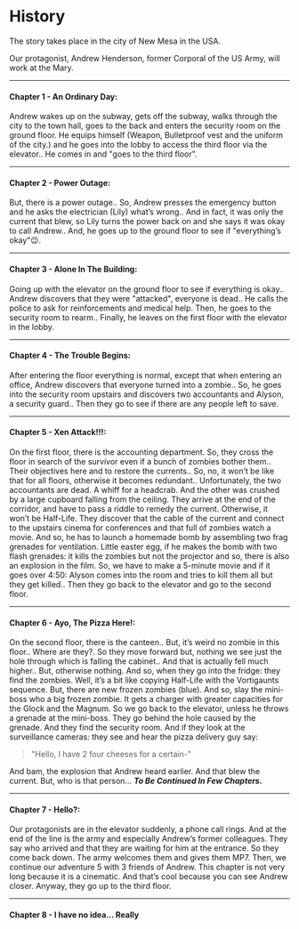 ﻿# History

The story takes place in the city of New Mesa in the USA.

Our protagonist, Andrew Henderson, former Corporal of the US Army, will work at the Mary.

***

#### Chapter 1 - An Ordinary Day: 
Andrew wakes up on the subway, gets off the subway, walks through the city to the town hall, goes to the back and enters the security room on the ground floor. He equips himself (Weapon, Bulletproof vest and the uniform of the city.) and he goes into the lobby to access the third floor via the elevator.. He comes in and "goes to the third floor".

***

#### Chapter 2 - Power Outage:
But, there is a power outage.. So, Andrew presses the emergency button and he asks the electrician (Lily) what’s wrong.. And in fact, it was only the current that blew, so Lily turns the power back on and she says it was okay to call Andrew.. And, he goes up to the ground floor to see if "everything’s okay"😉.

***

#### Chapter 3 - Alone In The Building:
Going up with the elevator on the ground floor to see if everything is okay.. Andrew discovers that they were "attacked", everyone is dead.. He calls the police to ask for reinforcements and medical help. Then, he goes to the security room to rearm.. Finally, he leaves on the first floor with the elevator in the lobby.

***

#### Chapter 4 - The Trouble Begins:
After entering the floor everything is normal, except that when entering an office, Andrew discovers that everyone turned into a zombie.. So, he goes into the security room upstairs and discovers two accountants and Alyson, a security guard.. Then they go to see if there are any people left to save.

***

#### Chapter 5 - Xen Attack!!!:
On the first floor, there is the accounting department. So, they cross the floor in search of the survivor even if a bunch of zombies bother them.. Their objectives here and to restore the currents.. So, no, it won’t be like that for all floors, otherwise it becomes redundant.. Unfortunately, the two accountants are dead. A whiff for a headcrab.
And the other was crushed by a large cupboard falling from the ceiling. They arrive at the end of the corridor, and have to pass a riddle to remedy the current. Otherwise, it won’t be Half-Life. They discover that the cable of the current and connect to the upstairs cinema for conferences and that full of zombies watch a movie.
And so, he has to launch a homemade bomb by assembling two frag grenades for ventilation. Little easter egg, if he makes the bomb with two flash grenades:
it kills the zombies but not the projector and so, there is also an explosion in the film.
So, we have to make a 5-minute movie and if it goes over 4:50:
Alyson comes into the room and tries to kill them all but they get killed.. Then they go back to the elevator and go to the second floor.

***

#### Chapter 6 - Ayo, The Pizza Here!:
On the second floor, there is the canteen.. But, it’s weird no zombie in this floor.. Where are they?. So they move forward but, nothing we see just the hole through which is falling the cabinet.. And that is actually fell much higher.. But, otherwise nothing.
And so, when they go into the fridge:
they find the zombies.
Well, it’s a bit like copying Half-Life with the Vortigaunts sequence.
But, there are new frozen zombies (blue).
And so, slay the mini-boss who a big frozen zombie.
It gets a charger with greater capacities for the Glock and the Magnum.
So we go back to the elevator, unless he throws a grenade at the mini-boss.
They go behind the hole caused by the grenade.
And they find the security room.
And if they look at the surveillance cameras:
they see and hear the pizza delivery guy say:

> "Hello, I have 2 four cheeses for a certain-"

And bam, the explosion that Andrew heard earlier.
And that blew the current.
But, who is that person...
***To Be Continued In Few Chapters.***

***

#### Chapter 7 - Hello?:
Our protagonists are in the elevator suddenly, a phone call rings.
And at the end of the line is the army and especially Andrew’s former colleagues.
They say who arrived and that they are waiting for him at the entrance.
So they come back down.
The army welcomes them and gives them MP7.
Then, we continue our adventure 5 with 3 friends of Andrew.
This chapter is not very long because it is a cinematic.
And that’s cool because you can see Andrew closer.
Anyway, they go up to the third floor.

***

#### Chapter 8 - I have no idea... Really
